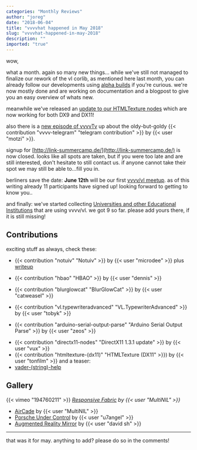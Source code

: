 ```yaml
---
categories: "Monthly Reviews"
author: "joreg"
date: "2018-06-04"
title: "vvvvhat happened in May 2018"
slug: "vvvvhat-happened-in-may-2018"
description: ""
imported: "true"
---
```



wow, 

what a month. again so many new things... while we've still not managed to finalize our rework of the vl corlib, as mentioned here last month, you can already follow our developments using [alpha builds](https://vvvv.org/downloads/previews) if you're curious. we're now mostly done and are working on documentation and a blogpost to give you an easy overview of whats new.

meanwhile we've released an [update to our HTMLTexture nodes](/blog/2018/htmltexture-now-for-dx11-and-more) which are now working for both DX9 and DX11!

also there is a [new episode of vvvvTv](https://www.youtube.com/watch?v=J-Rx49OH7Ic) up about the oldy-but-goldy {{< contribution "vvvv-telegram" "telegram contribution" >}} by {{< user "motzi" >}}.

signup for [http://link-summercamp.de/](http://link-summercamp.de/) is now closed. looks like all spots are taken, but if you were too late and are still interested, don't hesitate to still contact us. if anyone cannot take their spot we may still be able to...fill you in.

berliners save the date: **June 12th** will be our first [vvvv/vl meetup](/blog/2018/berlin-vvvv-meetup). as of this writing already 11 participants have signed up! looking forward to getting to know you..

and finally: we've started collecting [Universities and other Educational Institutions](https://vvvv.org/documentation/educational-institutions) that are using vvvv/vl. we got 9 so far. please add yours there, if it is still missing!

## Contributions

exciting stuff as always, check these:
<!--{SPLIT()}-->
* {{< contribution "notuiv" "Notuiv" >}} by {{< user "microdee" >}} plus [writeup](/blog/2018/₪i-and-md.ecosystem-in-2018)
* {{< contribution "hbao" "HBAO" >}} by {{< user "dennis" >}}

* {{< contribution "blurglowcat" "BlurGlowCat" >}} by {{< user "catweasel" >}}
* {{< contribution "vl.typewriteradvanced" "VL.TypewriterAdvanced" >}} by {{< user "tobyk" >}}
* {{< contribution "arduino-serial-output-parse" "Arduino Serial Output Parse" >}} by {{< user "zeos" >}}
<!--~~~-->
* {{< contribution "directx11-nodes" "DirectX11 1.3.1 update" >}} by {{< user "vux" >}}
* {{< contribution "htmltexture-(dx11)" "HTMLTexture (DX11" >}}) by {{< user "tonfilm" >}}
and a teaser:
* [vader-(string)-help](/blog/vader-(string)-help)
<!--{SPLIT}-->

## Gallery

{{< vimeo "194760211" >}}
*[Responsive Fabric](/blog/responsive-fabric) by {{< user "MultiNIL" >}}*
* [AirCade](/blog/aircade) by {{< user "MultiNIL" >}}
* [Porsche Under Control](/blog/porsche-under-control) by {{< user "u7angel" >}}
* [Augmented Reality Mirror](/blog/augmented-reality-mirror) by {{< user "david sh" >}}




---
that was it for may. anything to add? please do so in the comments!